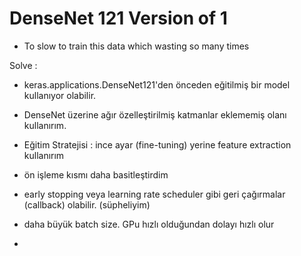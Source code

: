 # DenseNet 121 Version of 1 

- To slow to train this data which wasting so many times

Solve :

- keras.applications.DenseNet121'den önceden eğitilmiş bir model kullanıyor olabilir.

- DenseNet üzerine ağır özelleştirilmiş katmanlar eklememiş olanı kullanırım.
-  Eğitim Stratejisi : ince ayar (fine-tuning) yerine feature extraction kullanırım
- ön işleme kısmı daha basitleştirdim
- early stopping veya learning rate scheduler gibi geri çağırmalar (callback) olabilir. (süpheliyim)
- daha büyük batch size. GPu hızlı olduğundan dolayı hızlı olur
- 
